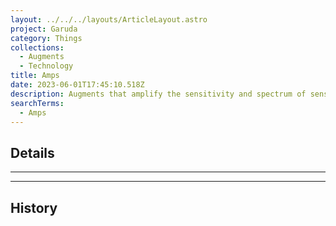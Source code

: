 ```yaml
---
layout: ../../../layouts/ArticleLayout.astro
project: Garuda
category: Things
collections:
  - Augments
  - Technology
title: Amps
date: 2023-06-01T17:45:10.518Z
description: Augments that amplify the sensitivity and spectrum of sense organs.
searchTerms:
  - Amps
---
```

## Details

[use double horizontal rule to add a details pane]::
_____
_____

## History